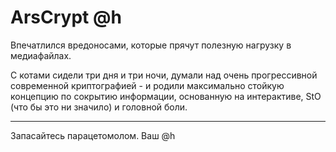 # ArsCrypt @h

Впечатлился вредоносами, которые прячут полезную нагрузку в медиафайлах.

С котами сидели три дня и три ночи, думали над очень прогрессивной современной криптографией -
и родили максимально стойкую концепцию по сокрытию информации, основанную на интерактиве, StO
(что бы это ни значило) и головной боли.

---
Запасайтесь парацетомолом. Ваш @h